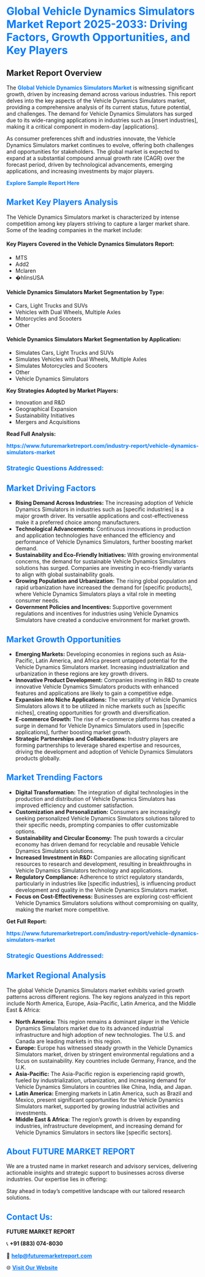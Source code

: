 <h1 style="color: #007BFF;">Global Vehicle Dynamics Simulators Market Report 2025-2033: Driving Factors, Growth Opportunities, and Key Players</h1>

<section id="overview">
<h2>Market Report Overview</h2>
<p>The <a href="https://www.futuremarketreport.com/industry-report/vehicle-dynamics-simulators-market" style="color: #007BFF; text-decoration: none;"><strong>Global Vehicle Dynamics Simulators Market</strong></a> is witnessing significant growth, driven by increasing demand across various industries. This report delves into the key aspects of the Vehicle Dynamics Simulators market, providing a comprehensive analysis of its current status, future potential, and challenges. The demand for Vehicle Dynamics Simulators has surged due to its wide-ranging applications in industries such as [insert industries], making it a critical component in modern-day [applications].</p>
<p>As consumer preferences shift and industries innovate, the Vehicle Dynamics Simulators market continues to evolve, offering both challenges and opportunities for stakeholders. The global market is expected to expand at a substantial compound annual growth rate (CAGR) over the forecast period, driven by technological advancements, emerging applications, and increasing investments by major players.</p>
</section>

<section id="overview">
<p><a href="https://www.futuremarketreport.com/request-sample/reportId=128620" style="color: #007BFF; text-decoration: none;"><strong>Explore Sample Report Here</strong></a></p>
</section>

<section id="key-players">
<h2 style="color: #007BFF;">Market Key Players Analysis</h2>
<p>The Vehicle Dynamics Simulators market is characterized by intense competition among key players striving to capture a larger market share. Some of the leading companies in the market include:</p>
<h4>Key Players Covered in the Vehicle Dynamics Simulators Report:</h4>
<ul><li>MTS</li><li>Add2</li><li>Mclaren</li><li>�hlinsUSA</li></ul>
<h4>Vehicle Dynamics Simulators Market Segmentation by Type:</h4>
<ul><li>Cars, Light Trucks and SUVs</li><li>Vehicles with Dual Wheels, Multiple Axles</li><li>Motorcycles and Scooters</li><li>Other</li></ul>

<h4>Vehicle Dynamics Simulators Market Segmentation by Application:</h4>
<ul><li>Simulates Cars, Light Trucks and SUVs</li><li>Simulates Vehicles with Dual Wheels, Multiple Axles</li><li>Simulates Motorcycles and Scooters</li><li>Other</li><li>Vehicle Dynamics Simulators</li></ul>
<p><strong>Key Strategies Adopted by Market Players:</strong></p>
<ul>
<li>Innovation and R&D</li>
<li>Geographical Expansion</li>
<li>Sustainability Initiatives</li>
<li>Mergers and Acquisitions</li>
</ul>
</section>

<section>
<p><strong>Read Full Analysis: </strong></p><a href="https://www.futuremarketreport.com/industry-report/vehicle-dynamics-simulators-market" style="color: #007BFF; text-decoration: none;"><strong>https://www.futuremarketreport.com/industry-report/vehicle-dynamics-simulators-market</strong></a>
<h3 style="color: #007BFF;">Strategic Questions Addressed:</h3>
</section>

<section id="driving-factors">
<h2 style="color: #007BFF;">Market Driving Factors</h2>
<ul>
<li><strong>Rising Demand Across Industries:</strong> The increasing adoption of Vehicle Dynamics Simulators in industries such as [specific industries] is a major growth driver. Its versatile applications and cost-effectiveness make it a preferred choice among manufacturers.</li>
<li><strong>Technological Advancements:</strong> Continuous innovations in production and application technologies have enhanced the efficiency and performance of Vehicle Dynamics Simulators, further boosting market demand.</li>
<li><strong>Sustainability and Eco-Friendly Initiatives:</strong> With growing environmental concerns, the demand for sustainable Vehicle Dynamics Simulators solutions has surged. Companies are investing in eco-friendly variants to align with global sustainability goals.</li>
<li><strong>Growing Population and Urbanization:</strong> The rising global population and rapid urbanization have increased the demand for [specific products], where Vehicle Dynamics Simulators plays a vital role in meeting consumer needs.</li>
<li><strong>Government Policies and Incentives:</strong> Supportive government regulations and incentives for industries using Vehicle Dynamics Simulators have created a conducive environment for market growth.</li>
</ul>
</section>

<section id="growth-opportunities">
<h2 style="color: #007BFF;">Market Growth Opportunities</h2>
<ul>
<li><strong>Emerging Markets:</strong> Developing economies in regions such as Asia-Pacific, Latin America, and Africa present untapped potential for the Vehicle Dynamics Simulators market. Increasing industrialization and urbanization in these regions are key growth drivers.</li>
<li><strong>Innovative Product Development:</strong> Companies investing in R&D to create innovative Vehicle Dynamics Simulators products with enhanced features and applications are likely to gain a competitive edge.</li>
<li><strong>Expansion into Niche Applications:</strong> The versatility of Vehicle Dynamics Simulators allows it to be utilized in niche markets such as [specific niches], creating opportunities for growth and diversification.</li>
<li><strong>E-commerce Growth:</strong> The rise of e-commerce platforms has created a surge in demand for Vehicle Dynamics Simulators used in [specific applications], further boosting market growth.</li>
<li><strong>Strategic Partnerships and Collaborations:</strong> Industry players are forming partnerships to leverage shared expertise and resources, driving the development and adoption of Vehicle Dynamics Simulators products globally.</li>
</ul>
</section>

<section id="trending-factors">
<h2 style="color: #007BFF;">Market Trending Factors</h2>
<ul>
<li><strong>Digital Transformation:</strong> The integration of digital technologies in the production and distribution of Vehicle Dynamics Simulators has improved efficiency and customer satisfaction.</li>
<li><strong>Customization and Personalization:</strong> Consumers are increasingly seeking personalized Vehicle Dynamics Simulators solutions tailored to their specific needs, prompting companies to offer customizable options.</li>
<li><strong>Sustainability and Circular Economy:</strong> The push towards a circular economy has driven demand for recyclable and reusable Vehicle Dynamics Simulators solutions.</li>
<li><strong>Increased Investment in R&D:</strong> Companies are allocating significant resources to research and development, resulting in breakthroughs in Vehicle Dynamics Simulators technology and applications.</li>
<li><strong>Regulatory Compliance:</strong> Adherence to strict regulatory standards, particularly in industries like [specific industries], is influencing product development and quality in the Vehicle Dynamics Simulators market.</li>
<li><strong>Focus on Cost-Effectiveness:</strong> Businesses are exploring cost-efficient Vehicle Dynamics Simulators solutions without compromising on quality, making the market more competitive.</li>
</ul>
</section>

<section>
<p><strong>Get Full Report: </strong></p><a href="https://www.futuremarketreport.com/industry-report/vehicle-dynamics-simulators-market" style="color: #007BFF; text-decoration: none;"><strong>https://www.futuremarketreport.com/industry-report/vehicle-dynamics-simulators-market</strong></a>
<h3 style="color: #007BFF;">Strategic Questions Addressed:</h3>
</section>


<section id="regional-analysis">
<h2 style="color: #007BFF;">Market Regional Analysis</h2>
<p>The global Vehicle Dynamics Simulators market exhibits varied growth patterns across different regions. The key regions analyzed in this report include North America, Europe, Asia-Pacific, Latin America, and the Middle East & Africa:</p>
<ul>
<li><strong>North America:</strong> This region remains a dominant player in the Vehicle Dynamics Simulators market due to its advanced industrial infrastructure and high adoption of new technologies. The U.S. and Canada are leading markets in this region.</li>
<li><strong>Europe:</strong> Europe has witnessed steady growth in the Vehicle Dynamics Simulators market, driven by stringent environmental regulations and a focus on sustainability. Key countries include Germany, France, and the U.K.</li>
<li><strong>Asia-Pacific:</strong> The Asia-Pacific region is experiencing rapid growth, fueled by industrialization, urbanization, and increasing demand for Vehicle Dynamics Simulators in countries like China, India, and Japan.</li>
<li><strong>Latin America:</strong> Emerging markets in Latin America, such as Brazil and Mexico, present significant opportunities for the Vehicle Dynamics Simulators market, supported by growing industrial activities and investments.</li>
<li><strong>Middle East & Africa:</strong> The region’s growth is driven by expanding industries, infrastructure development, and increasing demand for Vehicle Dynamics Simulators in sectors like [specific sectors].</li>
</ul>
</section>

<footer>
<h2 style="color: #007BFF;">About FUTURE MARKET REPORT</h2>
<p>We are a trusted name in market research and advisory services, delivering actionable insights and strategic support to businesses across diverse industries. Our expertise lies in offering:</p>

<p>Stay ahead in today’s competitive landscape with our tailored research solutions.</p>

<h2 style="color: #007BFF;">Contact Us:</h2>
<p><strong>FUTURE MARKET REPORT</strong></p>
<p>📞 <strong>+91 (883) 074-8030</strong></p>
<p>📧 <strong><a href="mailto:help@futuremarketreport.com" style="color: #007BFF;">help@futuremarketreport.com</a></strong></p>
<p>🌐 <strong><a href="https://www.futuremarketreport.com/" style="color: #007BFF;">Visit Our Website</a></strong></p>
</footer>